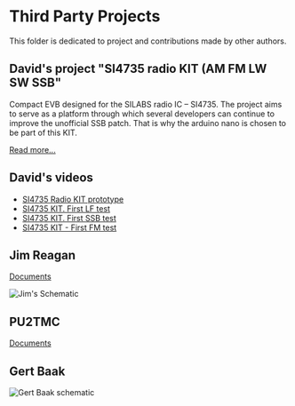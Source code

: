 # Third Party Projects

This folder is dedicated to project and contributions made by other authors.


## David's project "SI4735 radio KIT (AM FM LW SW SSB"
Compact EVB designed for the SILABS radio IC – SI4735.
The project aims to serve as a platform through which several developers can continue to improve the unofficial SSB patch. That is why the arduino nano is chosen to be part of this KIT.

[Read more...](https://davidmartinsengineering.wordpress.com/si4735-radio-kit/)


## David's videos 

* [SI4735 Radio KIT prototype](https://youtu.be/ENqokz09xvU)
* [SI4735 KIT. First LF test](https://youtu.be/hjDvo8ehZi4)
* [SI4735 KIT. First SSB test](https://youtu.be/bZW6NiOEGSQ)
* [SI4735 KIT - First FM test](https://youtu.be/LudpuwJSajU)



## Jim Reagan

[Documents](https://github.com/pu2clr/SI4735/tree/master/extras/Third_Party_Projects/Jim_Reagan)

![Jim's Schematic](https://pu2clr.github.io/SI4735/extras/Third_Party_Projects/Jim_Reagan/jim_reagan.png)

## PU2TMC

[Documents](https://github.com/pu2clr/SI4735/tree/master/extras/Third_Party_Projects/Luiz_pu2tmc)

## Gert Baak

![Gert Baak schematic](https://pu2clr.github.io/SI4735/extras/Third_Party_Projects/Gert_Baak/schematic_esp32_si4735_Gert_Baak.jpg)

